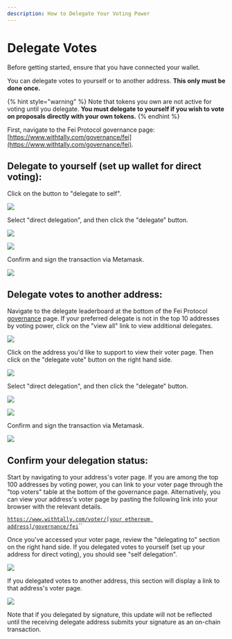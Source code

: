 ```yaml
---
description: How to Delegate Your Voting Power
---
```


# Delegate Votes

Before getting started, ensure that you have connected your wallet. 

You can delegate votes to yourself or to another address. **This only must be done once.**

{% hint style="warning" %}
Note that tokens you own are not active for voting until you delegate. **You must delegate to yourself if you wish to vote on proposals directly with your own tokens.**
{% endhint %}

First, navigate to the Fei Protocol governance page: [https://www.withtally.com/governance/fei](https://www.withtally.com/governance/fei). 

## Delegate to yourself \(set up wallet for direct voting\):

Click on the button to "delegate to self".

![](../.gitbook/assets/image%20%287%29.png)

Select "direct delegation", and then click the "delegate" button.

![](../.gitbook/assets/image%20%281%29.png)

![](../.gitbook/assets/image%20%2810%29.png)

Confirm and sign the transaction via Metamask.

![](../.gitbook/assets/image.png)

## Delegate votes to another address:

Navigate to the delegate leaderboard at the bottom of the Fei Protocol [governance](https://www.withtally.com/governance/fei) page. If your preferred delegate is not in the top 10 addresses by voting power, click on the "view all" link to view additional delegates.

![](../.gitbook/assets/image%20%2815%29.png)

Click on the address you'd like to support to view their voter page. Then click on the "delegate vote" button on the right hand side.

![](../.gitbook/assets/image%20%2811%29.png)

Select "direct delegation", and then click the "delegate" button.

![](../.gitbook/assets/image%20%2812%29.png)

![](../.gitbook/assets/image%20%283%29.png)

Confirm and sign the transaction via Metamask.

![](../.gitbook/assets/image%20%2818%29.png)

## Confirm your delegation status:

Start by navigating to your address's voter page. If you are among the top 100 addresses by voting power, you can link to your voter page through the "top voters" table at the bottom of the governance page. Alternatively, you can view your address's voter page by pasting the following link into your browser with the relevant details.

[`https://www.withtally.com/voter/[your ethereum address]/governance/fei`](https://www.withtally.com/voter/0x66b9d411e14fbc86424367b67933945fd7e40b11/governance/fei)\`\`

Once you've accessed your voter page, review the "delegating to" section on the right hand side. If you delegated votes to yourself \(set up your address for direct voting\), you should see "self delegation".

![](../.gitbook/assets/image%20%285%29.png)

If you delegated votes to another address, this section will display a link to that address's voter page.

![](../.gitbook/assets/image%20%2819%29.png)

Note that if you delegated by signature, this update will not be reflected until the receiving delegate address submits your signature as an on-chain transaction.

